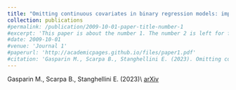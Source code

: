 ```yaml
---
title: "Omitting continuous covariates in binary regression models: implications for sensitivity and mediation analysis"
collection: publications
#permalink: /publication/2009-10-01-paper-title-number-1
#excerpt: 'This paper is about the number 1. The number 2 is left for future work.'
#date: 2009-10-01
#venue: 'Journal 1'
#paperurl: 'http://academicpages.github.io/files/paper1.pdf'
#citation: 'Gasparin M., Scarpa B., Stanghellini E. (2023). Omitting continuous covariates in binary regression models: implications for sensitivity and mediation analysis'
---
```

Gasparin M., Scarpa B., Stanghellini E. (2023)\\
[arXiv](https://arxiv.org/abs/2306.09969)
